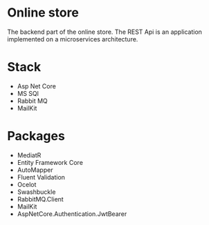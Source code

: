 # Online store
The backend part of the online store. The REST Api is an application implemented on a microservices architecture.

# Stack
- Asp Net Core
- MS SQl
- Rabbit MQ
- MailKit

# Packages
- MediatR
- Entity Framework Core
- AutoMapper
- Fluent Validation
- Ocelot
- Swashbuckle
- RabbitMQ.Client
- MailKit
- AspNetCore.Authentication.JwtBearer
